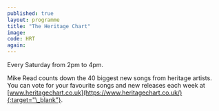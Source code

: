 ```yaml
---
published: true
layout: programme
title: "The Heritage Chart"
image:
code: HRT
again:
---
```


Every Saturday from 2pm to 4pm.

Mike Read counts down the 40 biggest new songs from heritage artists. You can vote for your favourite songs and new releases each week at [www.heritagechart.co.uk](https://www.heritagechart.co.uk/){:target="\_blank"}.
